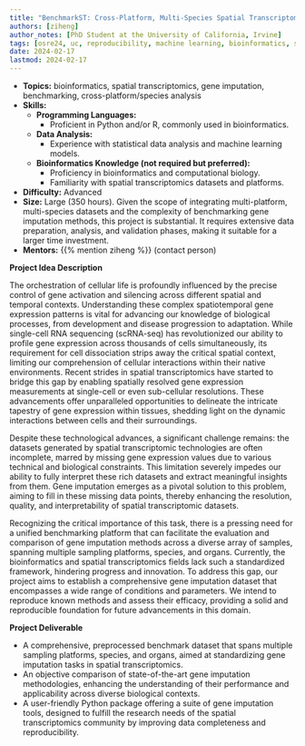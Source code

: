 ```yaml
---
title: "BenchmarkST: Cross-Platform, Multi-Species Spatial Transcriptomics Gene Imputation Benchmarking" 
authors: [ziheng]
author_notes: [PhD Student at the University of California, Irvine]
tags: [osre24, uc, reproducibility, machine learning, bioinformatics, spatial transcriptomics]
date: 2024-02-17
lastmod: 2024-02-17
---
```


- **Topics:** bioinformatics, spatial transcriptomics, gene imputation, benchmarking, cross-platform/species analysis
- **Skills:** 
  - **Programming Languages:**
    - Proficient in Python and/or R, commonly used in bioinformatics.
  - **Data Analysis:**
    - Experience with statistical data analysis and machine learning models.
  - **Bioinformatics Knowledge (not required but preferred):**
    - Proficiency in bioinformatics and computational biology.
    - Familiarity with spatial transcriptomics datasets and platforms.
- **Difficulty:** Advanced
- **Size:** Large (350 hours). Given the scope of integrating multi-platform, multi-species datasets and the complexity of benchmarking gene imputation methods, this project is substantial. It requires extensive data preparation, analysis, and validation phases, making it suitable for a larger time investment.
- **Mentors:** {{% mention ziheng %}} (contact person)

**Project Idea Description**

The orchestration of cellular life is profoundly influenced by the precise control of gene activation and silencing across different spatial and temporal contexts. Understanding these complex spatiotemporal gene expression patterns is vital for advancing our knowledge of biological processes, from development and disease progression to adaptation. While single-cell RNA sequencing (scRNA-seq) has revolutionized our ability to profile gene expression across thousands of cells simultaneously, its requirement for cell dissociation strips away the critical spatial context, limiting our comprehension of cellular interactions within their native environments. Recent strides in spatial transcriptomics have started to bridge this gap by enabling spatially resolved gene expression measurements at single-cell or even sub-cellular resolutions. These advancements offer unparalleled opportunities to delineate the intricate tapestry of gene expression within tissues, shedding light on the dynamic interactions between cells and their surroundings.

Despite these technological advances, a significant challenge remains: the datasets generated by spatial transcriptomic technologies are often incomplete, marred by missing gene expression values due to various technical and biological constraints. This limitation severely impedes our ability to fully interpret these rich datasets and extract meaningful insights from them. Gene imputation emerges as a pivotal solution to this problem, aiming to fill in these missing data points, thereby enhancing the resolution, quality, and interpretability of spatial transcriptomic datasets.

Recognizing the critical importance of this task, there is a pressing need for a unified benchmarking platform that can facilitate the evaluation and comparison of gene imputation methods across a diverse array of samples, spanning multiple sampling platforms, species, and organs. Currently, the bioinformatics and spatial transcriptomics fields lack such a standardized framework, hindering progress and innovation. To address this gap, our project aims to establish a comprehensive gene imputation dataset that encompasses a wide range of conditions and parameters. We intend to reproduce known methods and assess their efficacy, providing a solid and reproducible foundation for future advancements in this domain.

**Project Deliverable**
- A comprehensive, preprocessed benchmark dataset that spans multiple sampling platforms, species, and organs, aimed at standardizing gene imputation tasks in spatial transcriptomics.
- An objective comparison of state-of-the-art gene imputation methodologies, enhancing the understanding of their performance and applicability across diverse biological contexts.
- A user-friendly Python package offering a suite of gene imputation tools, designed to fulfill the research needs of the spatial transcriptomics community by improving data completeness and reproducibility.
